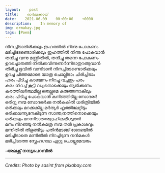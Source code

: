 ```yaml
---
layout:    post
title:    ഓർമ്മക്കായ്
date:    2021-06-09    00:00:00    +0000
description:    In memory of
img: ormakay.jpg
tags: [Poem]
---
```


നിനച്ചിടാതിരിക്കലും ഇഹത്തിൽ നിന്നു പോകണം  
മടിച്ചിടേണ്ടൊരിക്കലും ഇഹത്തിൽ നിന്നു പോകുവാൻ  
തനിച്ചു വന്നു മണ്ണിതിൽ, തനിച്ചു തന്നെ പോകണം  
ഉറച്ചൊരുങ്ങി നിൽക്കവിന്നുണർന്നിടാതുറങ്ങുവാൻ  
തിരിച്ചു ഭൂവിൽ വന്നിടാൻ നിനച്ചിടേണ്ടൊരിക്കലും  
ഉറച്ച ചിത്തമോടെ യാത്ര ചൊല്ലിടാം ചിരിച്ചിടാം  
ഹരം പിടിച്ചു കാഞ്ചനം നിറച്ചു വച്ചതും പരം  
കരം നിറച്ച് കൂട്ടി വച്ചതൊക്കെയും ത്യജിക്കണം  
കരത്തിലർത്ഥമില്ല തെല്ലുമെ കരുത്തനാകിലും  
കരം പിടിച്ചു പോകുവാൻ കനിഞ്ഞിടില്ല സോദരർ  
ഒരിറ്റു നന്മ സോദരർക്കു നൽകുകിൽ ധരിത്രിയിൽ  
ഒരിക്കലും മറക്കുകില്ല മർത്യർ ഹൃത്തിലേറ്റിടും  
ഒരിക്കലന്ന്യനേകിടുന്ന സാന്ത്വനത്തിനൊക്കെയും  
ഒരിക്കലും മറന്നിടാതനുഗ്രഹിക്കുമീശ്വരൻ  
മനം നിറഞ്ഞു നൽകുമത്ര നന്മ തൻ പ്രകാശവും  
മന്നിതിൽ തിളങ്ങിടും പതിൻമടങ്ങ് ശോഭയിൽ  
മടിച്ചിടാതെ മന്നിതിൽ നിറച്ചിടുന്ന നൻമകൾ  
മരിച്ചിടാത്ത സ്നേഹഗാഥ ഏറ്റു ചൊല്ലുമേവരും  

**-അലക്സ് നമ്പ്യാപറമ്പിൽ**

----------
_Credits: Photo by sasint from pixabay.com_
